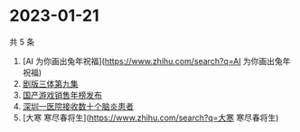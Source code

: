 # 2023-01-21

共 5 条

<!-- BEGIN ZHIHUSEARCH -->
<!-- 最后更新时间 Sat Jan 21 2023 22:05:27 GMT+0800 (China Standard Time) -->
1. [AI 为你画出兔年祝福](https://www.zhihu.com/search?q=AI 为你画出兔年祝福)
1. [剧版三体第九集](https://www.zhihu.com/search?q=剧版三体第九集)
1. [国产游戏销售年榜发布](https://www.zhihu.com/search?q=国产游戏销售年榜发布)
1. [深圳一医院接收数十个脑炎患者](https://www.zhihu.com/search?q=深圳一医院接收数十个脑炎患者)
1. [大寒 寒尽春将生](https://www.zhihu.com/search?q=大寒 寒尽春将生)
<!-- END ZHIHUSEARCH -->

